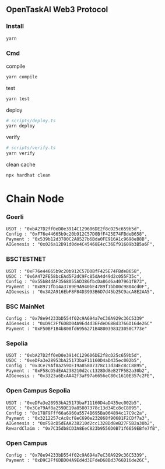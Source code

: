 ## OpenTaskAI Web3 Protocol
### Install
```sh
yarn
```
### Cmd
compile
```sh
yarn compile
```
test
```sh
yarn test
```
deploy

```sh
# scripts/deploy.ts
yarn deploy
```
verify
```sh
# scripts/verify.ts
yarn verify
```
clean cache
```sh
npx hardhat clean
```

# Chain Node

### Goerli
```
USDT : "0xbA27D2ff0eD0e3914C129606DE2f8cD25c659b5d",
Config : "0xF76e44665b9c20b912C57D0BfF425E74FBdeB658",
Payment : "0x539b12d3780C2A8527b6Bda0FE916A1c9698eB8B",
AIGenesis : "0x026a12D91d0de4C45468E4cC36Ef91609b3B5a6F",
```
###

### BSCTESTNET
```
USDT : "0xF76e44665b9c20b912C57D0BfF425E74FBdeB658",
USDC : "0x6A472FE58bcEAd5F2dC9Fc85dA4d49d2c055F35c",
Config : "0x55bB4dAF3568055AD386fbcDa86d6a407961fB73",
Payment : "0x8971fb14a37B9E9A940bE4789f1bb00c9804cd0F",
AIGenesis : "0x3A2A916EbF8F84D3993B6D7d45b25C9acA8E2AA5",
```

### BSC MainNet
```
Config : "0x78e94233bD554f02c9A694a7eC30A929c36C5339"
AIGenesis : "0xD9C2Ff6DBD04A9Ed4d3EFdeD68Bd3766D16de26C"
Payment : "0xF50BF1B4b808fd6956271B4800398323050C773e"
```

### Sepolia
```
USDT : "0xbA27D2ff0eD0e3914C129606DE2f8cD25c659b5d",
USDC : "0xeDFa3e28953bA25173baF11160D4aD435ec002b5",
Config : "0x3Ce79Af8a259DE19a85807378c13d34Ec8cC8895",
Payment : "0xF58cD5dEAA238210d2cc1328Dd8eB27F5B2a30b2",
AIGenesis : "0x3323a6EcAA42f3aF97a6656eC80c1610E357c2FE",
```

### Open Campus Sepolia
```
USDT : "0xeDFa3e28953bA25173baF11160D4aD435ec002b5",
USDC : "0x3Ce79Af8a259DE19a85807378c13d34Ec8cC8895",
Config : "0x178F9Fff66a6960a5574B695Ba064894c17C9c2a",
Payment : "0x3212257cAc8cf8eC690e232868f90681F2CDf7a3",
AIGenesis : "0xF58cD5dEAA238210d2cc1328Dd8eB27F5B2a30b2",
RewardClaim : "0x7C35db8CD3A8EeC823b9556D0B71f6659EBfe7fB",
```


### Open Campus
```
Config : "0x78e94233bD554f02c9A694a7eC30A929c36C5339",
Payment : "0xD9C2Ff6DBD04A9Ed4d3EFdeD68Bd3766D16de26C",
```
